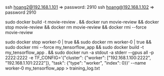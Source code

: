 ssh hoang2@192.168.1.101 => password: 2910
ssh hoang@192.168.1.102  => password 2910

sudo docker build -t movie-review . && docker run movie-review && docker stop movie-review && docker rm movie-review && docker rmi --force movie-review

sudo docker stop worker-0 | true && sudo docker rm worker-0 | true && sudo docker rmi --force my_tensorflow_app && sudo docker build -t my_tensorflow_app . && sudo docker run -a stdout -a stderr --gpus all -p 2222:2222 -e TF_CONFIG='{"cluster": {"worker": ["192.168.1.100:2222", "192.168.1.101:2222"]}, "task": {"type": "worker", "index": 0}}' --name worker-0  my_tensorflow_app > training_log.txt
